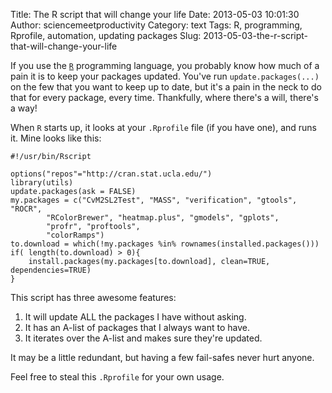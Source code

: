 Title: The R script that will change your life
Date: 2013-05-03 10:01:30
Author: sciencemeetproductivity
Category: text
Tags: R, programming, Rprofile, automation, updating packages
Slug: 2013-05-03-the-r-script-that-will-change-your-life

If you use the [`R`](http://www.r-project.org/) programming language, you probably know how much of a pain it is to keep your packages updated. You've run `update.packages(...)` on the few that you want to keep up to date, but it's a pain in the neck to do that for every package, every time. Thankfully, where there's a will, there's a way!

When `R` starts up, it looks at your `.Rprofile` file (if you have one), and runs it. Mine looks like this:

    #!/usr/bin/Rscript
    
    options("repos"="http://cran.stat.ucla.edu/")
    library(utils)
    update.packages(ask = FALSE)
    my.packages = c("CvM2SL2Test", "MASS", "verification", "gtools", "ROCR",
    	    "RColorBrewer", "heatmap.plus", "gmodels", "gplots",
    	    "profr", "proftools",
    	    "colorRamps")
    to.download = which(!my.packages %in% rownames(installed.packages()))
    if( length(to.download) > 0){
        install.packages(my.packages[to.download], clean=TRUE, dependencies=TRUE)
    }

This script has three awesome features:

1. It will update ALL the packages I have without asking.
2. It has an A-list of packages that I always want to have.
3. It iterates over the A-list and makes sure they're updated.

It may be a little redundant, but having a few fail-safes never hurt anyone.

Feel free to steal this `.Rprofile` for your own usage.
